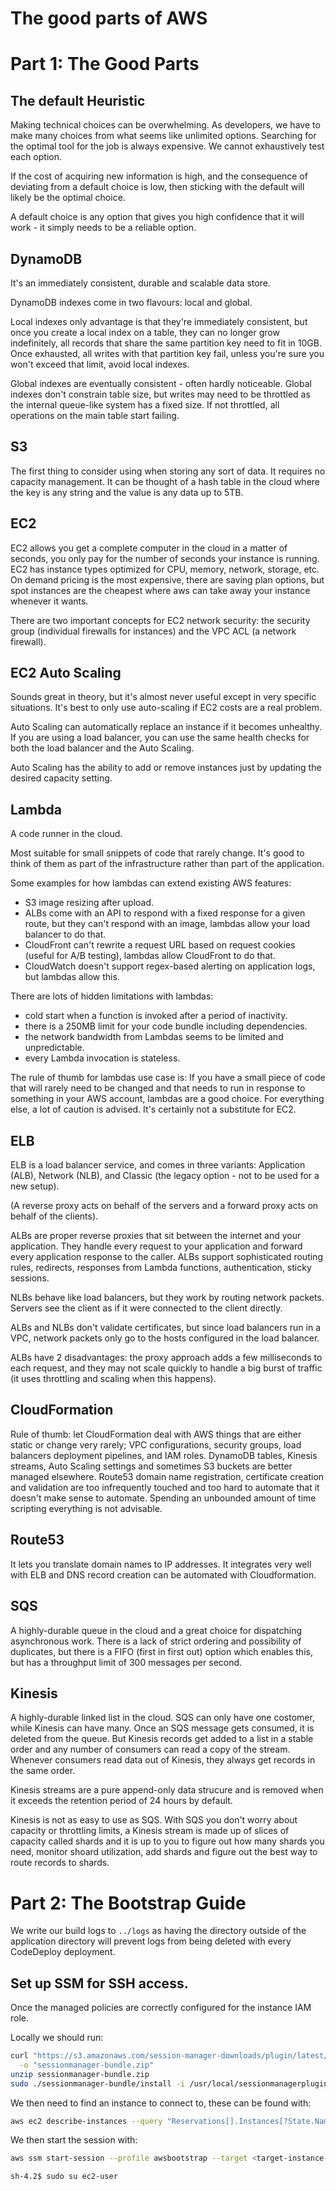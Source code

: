 # The good parts of AWS

# Part 1: The Good Parts

## The default Heuristic

Making technical choices can be overwhelming. As developers, we have to make many choices from what seems like unlimited options.
Searching for the optimal tool for the job is always expensive. We cannot exhaustively test each option.

If the cost of acquiring new information is high,
and the consequence of deviating from a default choice is low,
then sticking with the default will likely be the optimal choice.

A default choice is any option that gives you high confidence that it will work - it simply needs to be a reliable option.

## DynamoDB

It's an immediately consistent, durable and scalable data store.

DynamoDB indexes come in two flavours: local and global.

Local indexes only advantage is that they're immediately consistent, but once you create a local index on a table,
they can no longer grow indefinitely, all records that share the same partition key need to fit in 10GB.
Once exhausted, all writes with that partition key fail, unless you're sure you won't exceed that limit, avoid local indexes.

Global indexes are eventually consistent - often hardly noticeable.
Global indexes don't constrain table size, but writes may need to be throttled as the internal queue-like system has a fixed size.
If not throttled, all operations on the main table start failing.

## S3

The first thing to consider using when storing any sort of data. It requires no capacity management.
It can be thought of a hash table in the cloud where the key is any string and the value is any data up to 5TB.

## EC2

EC2 allows you get a complete computer in the cloud in a matter of seconds, you only pay for the number of seconds
your instance is running.
EC2 has instance types optimized for CPU, memory, network, storage, etc.
On demand pricing is the most expensive, there are saving plan options, but spot instances are the cheapest where aws can take away your instance whenever it wants.

There are two important concepts for EC2 network security: the security group (individual firewalls for instances) and the VPC ACL (a network firewall).

## EC2 Auto Scaling

Sounds great in theory, but it's almost never useful except in very specific situations.
It's best to only use auto-scaling if EC2 costs are a real problem.

Auto Scaling can automatically replace an instance if it becomes unhealthy.
If you are using a load balancer, you can use the same health checks for both the load balancer and the Auto Scaling.

Auto Scaling has the ability to add or remove instances just by updating the desired capacity setting.

## Lambda

A code runner in the cloud.

Most suitable for small snippets of code that rarely change. It's good to think of them as part of the infrastructure rather than part of the application.

Some examples for how lambdas can extend existing AWS features:
+ S3 image resizing after upload.
+ ALBs come with an API to respond with a fixed response for a given route, but they can't respond with an image, lambdas allow your load balancer to do that.
+ CloudFront can't rewrite a request URL based on request cookies (useful for A/B testing), lambdas allow CloudFront to do that.
+ CloudWatch doesn't support regex-based alerting on application logs, but lambdas allow this.

There are lots of hidden limitations with lambdas:
+ cold start when a function is invoked after a period of inactivity.
+ there is a 250MB limit for your code bundle including dependencies.
+ the network bandwidth from Lambdas seems to be limited and unpredictable.
+ every Lambda invocation is stateless.

The rule of thumb for lambdas use case is:
If you have a small piece of code that will rarely need to be changed and that needs to run in response to something in your AWS account, lambdas are a good choice.
For everything else, a lot of caution is advised.
It's certainly not a substitute for EC2.

## ELB

ELB is a load balancer service, and comes in three variants: Application (ALB), Network (NLB), and Classic (the legacy option - not to be used for a new setup).

(A reverse proxy acts on behalf of the servers and a forward proxy acts on behalf of the clients).

ALBs are proper reverse proxies that sit between the internet and your application.
They handle every request to your application and forward every application response to the caller.
ALBs support sophisticated routing rules, redirects, responses from Lambda functions, authentication, sticky sessions.

NLBs behave like load balancers, but they work by routing network packets. Servers see the client as if it were connected to the client directly.

ALBs and NLBs don't validate certificates, but since load balancers run in a VPC, network packets only go to the hosts configured in the load balancer.

ALBs have 2 disadvantages: the proxy approach adds a few milliseconds to each request, and they may not scale quickly to handle a big burst of traffic
(it uses throttling and scaling when this happens).

## CloudFormation

Rule of thumb: let CloudFormation deal with AWS things that are either static or change very rarely;
VPC configurations, security groups, load balancers deployment pipelines, and IAM roles.
DynamoDB tables, Kinesis streams, Auto Scaling settings and sometimes S3 buckets are better managed elsewhere.
Route53 domain name registration, certificate creation and validation are too infrequently touched and too hard to automate that it doesn't make sense to automate.
Spending an unbounded amount of time scripting everything is not advisable.

## Route53

It lets you translate domain names to IP addresses. It integrates very well with ELB and DNS record creation can be automated with Cloudformation.

## SQS

A highly-durable queue in the cloud and a great choice for dispatching asynchronous work.
There is a lack of strict ordering and possibility of duplicates, but there is a FIFO (first in first out)
option which enables this, but has a throughput limit of 300 messages per second.

## Kinesis

A highly-durable linked list in the cloud. SQS can only have one costomer, while Kinesis can have many.
Once an SQS message gets consumed, it is deleted from the queue. But Kinesis records get added to a list in a stable order and any number
of consumers can read a copy of the stream. Whenever consumers read data out of Kinesis, they always get records in the same order.

Kinesis streams are a pure append-only data strucure and is removed when it exceeds the retention period of 24 hours by default.

Kinesis is not as easy to use as SQS. With SQS you don't worry about capacity or throttling limits,
a Kinesis stream is made up of slices of capacity called shards and it is up to you to figure out how many shards you need,
monitor shoard utilization, add shards and figure out the best way to route records to shards.

# Part 2: The Bootstrap Guide

We write our build logs to `../logs` as having the directory outside of the application directory will prevent logs from being deleted with every CodeDeploy deployment.

## Set up SSM for SSH access.

Once the managed policies are correctly configured for the instance IAM role.

Locally we should run:

```bash
curl "https://s3.amazonaws.com/session-manager-downloads/plugin/latest/mac/sessionmanager-bundle.zip" \
  -o "sessionmanager-bundle.zip"
unzip sessionmanager-bundle.zip
sudo ./sessionmanager-bundle/install -i /usr/local/sessionmanagerplugin -b /usr/local/bin/session-manager-plugin
```

We then need to find an instance to connect to, these can be found with:

```bash
aws ec2 describe-instances --query "Reservations[].Instances[?State.Name=='running'][].[Tags[?Key=='Name'],InstanceId] | [*][[0][0].Value,[1]]" | cat
```

We then start the session with:

```bash
aws ssm start-session --profile awsbootstrap --target <target-instance-id>

sh-4.2$ sudo su ec2-user
```
